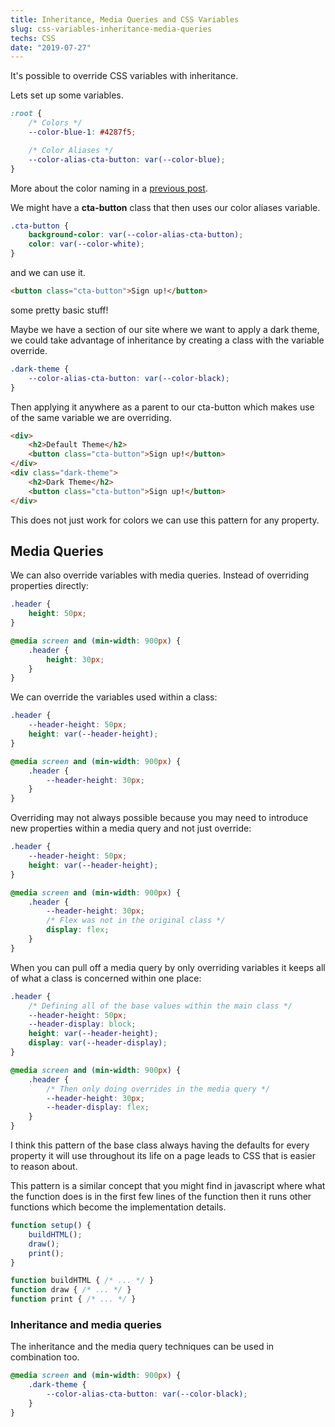 ```yaml
---
title: Inheritance, Media Queries and CSS Variables
slug: css-variables-inheritance-media-queries
techs: CSS
date: "2019-07-27"
---
```


It's possible to override CSS variables with inheritance.

Lets set up some variables.

```css
:root {
    /* Colors */
    --color-blue-1: #4287f5;

    /* Color Aliases */
    --color-alias-cta-button: var(--color-blue);
}
```
More about the color naming in a [previous post](./color-system).

We might have a **cta-button** class that then uses our color aliases variable.

```css
.cta-button {
    background-color: var(--color-alias-cta-button);
    color: var(--color-white);
}
```

and we can use it.

```html
<button class="cta-button">Sign up!</button>
```
some pretty basic stuff!

Maybe we have a section of our site where we want to apply a dark theme, we could take advantage of inheritance by creating a class with the variable override.

```css
.dark-theme {
    --color-alias-cta-button: var(--color-black);
}
```

Then applying it anywhere as a parent to our cta-button which makes use of the same variable we are overriding.

```html
<div>
    <h2>Default Theme</h2>
    <button class="cta-button">Sign up!</button>
</div>
<div class="dark-theme">
    <h2>Dark Theme</h2>
    <button class="cta-button">Sign up!</button>
</div>
```
This does not just work for colors we can use this pattern for any property.

## Media Queries 

We can also override variables with media queries. Instead of overriding properties directly:

```css
.header {
    height: 50px;
}

@media screen and (min-width: 900px) {
    .header {
        height: 30px;
    }
}
```
We can override the variables used within a class:

```css
.header {
    --header-height: 50px;
    height: var(--header-height);
}

@media screen and (min-width: 900px) {
    .header {
        --header-height: 30px;
    }
}
```

Overriding may not always possible because you may need to introduce new properties within a media query and not just override:
```css
.header {
    --header-height: 50px;
    height: var(--header-height);
}

@media screen and (min-width: 900px) {
    .header {
        --header-height: 30px;
        /* Flex was not in the original class */
        display: flex;
    }
}
```

When you can pull off a media query by only overriding variables it keeps all of what a class is concerned within one place:

```css
.header {
    /* Defining all of the base values within the main class */
    --header-height: 50px;
    --header-display: block;
    height: var(--header-height);
    display: var(--header-display);
}

@media screen and (min-width: 900px) {
    .header {
        /* Then only doing overrides in the media query */
        --header-height: 30px;
        --header-display: flex;
    }
}
```

I think this pattern of the base class always having the defaults for every property it will use throughout its life on a page leads to CSS that is easier to reason about.

This pattern is a similar concept that you might find in javascript where what the function does is in the first few lines of the function then it runs other functions which become the implementation details.

```js
function setup() {
    buildHTML();
    draw();
    print();
}

function buildHTML { /* ... */ }
function draw { /* ... */ }
function print { /* ... */ }
```

### Inheritance and media queries
The inheritance and the media query techniques can be used in combination too.

```css
@media screen and (min-width: 900px) {
    .dark-theme {
        --color-alias-cta-button: var(--color-black);
    }
}
```
